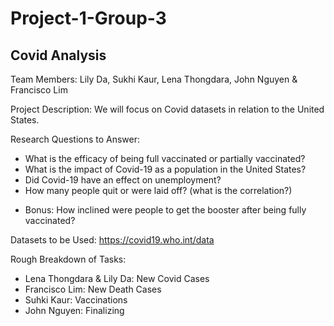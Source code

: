# Project-1-Group-3
## Covid Analysis

Team Members: Lily Da, Sukhi Kaur, Lena Thongdara, John Nguyen & Francisco Lim

Project Description: We will focus on Covid datasets in relation to the United States. 

Research Questions to Answer: 
  - What is the efficacy of being full vaccinated or partially vaccinated?
  - What is the impact of Covid-19 as a population in the United States?
  - Did Covid-19 have an effect on unemployment?
  - How many people quit or were laid off? (what is the correlation?) 
  * Bonus: How inclined were people to get the booster after being fully vaccinated?

Datasets to be Used: https://covid19.who.int/data


Rough Breakdown of Tasks:
  - Lena Thongdara & Lily Da: New Covid Cases
  - Francisco Lim: New Death Cases
  - Suhki Kaur: Vaccinations
  - John Nguyen: Finalizing

